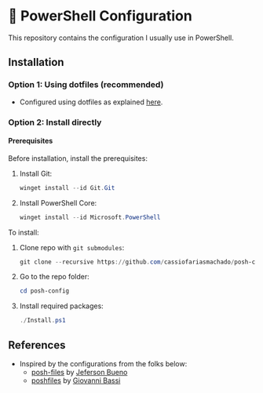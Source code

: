 # 🚀 PowerShell Configuration

This repository contains the configuration I usually use in PowerShell.

## Installation

### Option 1: Using dotfiles (recommended) 

* Configured using dotfiles as explained [here](https://github.com/cassiofariasmachado/dotfiles).

### Option 2: Install directly

#### Prerequisites

Before installation, install the prerequisites:

1. Install Git:

    ```powershell
    winget install --id Git.Git
    ```

2. Install PowerShell Core:

    ```powershell
    winget install --id Microsoft.PowerShell
    ```

To install:

1. Clone repo with `git submodules`:

    ```powershell
    git clone --recursive https://github.com/cassiofariasmachado/posh-config.git
    ```

2. Go to the repo folder:
    ```powershell
    cd posh-config
    ```

3. Install required packages:

    ```powershell
    ./Install.ps1
    ```

## References

- Inspired by the configurations from the folks below:
  - [posh-files](https://github.com/jfbueno/posh-files.git) by [Jeferson Bueno](https://github.com/jfbueno)
  - [poshfiles](https://github.com/giggio/poshfiles) by [Giovanni Bassi](https://github.com/giggio)
